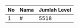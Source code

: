 | No | Nama            | Jumlah Level |
|----|-----------------|--------------|
| 1  | #    |    5518        |
